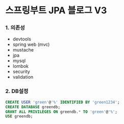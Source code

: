# 스프링부트 JPA 블로그 V3

### 1. 의존성
- devtools
- spring web (mvc)
- mustache
- jpa
- mysql
- lombok
- security
- validation

### 2. DB설정
```sql
CREATE USER 'green'@'%' IDENTIFIED BY 'green1234';
CREATE DATABASE greendb;
GRANT ALL PRIVILEGES ON greendb.* TO 'green'@'%';
USE greendb;
```